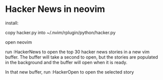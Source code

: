 Hacker News in neovim
=====================

install:

copy hacker.py into ~/.nvim/rplugin/python/hacker.py

open neovim

run :HackerNews to open the top 30 hacker news stories in a new vim buffer. The
buffer will take a second to open, but the stories are populated in the
background and the buffer will open when it is ready.

In that new buffer, run :HackerOpen to open the selected story
